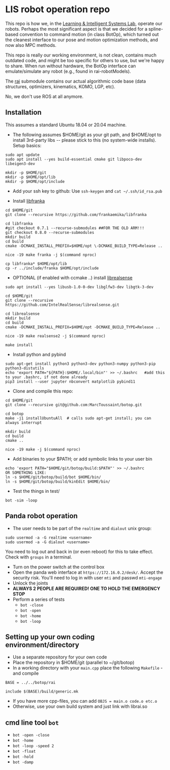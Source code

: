 # LIS robot operation repo

This repo is how we, in the [Learning & Intelligent Systems Lab](https://argmin.lis.tu-berlin.de/), operate our robots. Perhaps the most significant aspect is that we decided for a spline-based convention to command motion (in class BotOp), which turned out the cleanest interface to our pose and motion optimization methods, and now also MPC methods.

This repo is really our working environment, is not clean, contains much outdated code, and might be too specific for others to use, but we're happy to share. When run without hardware, the BotOp interface can  emulate/simulate any robot (e.g., found in rai-robotModels).

The [rai](https://github.com/MarcToussaint/rai) submodule contains our actual algorithmic code base (data structures, optimizers, kinematics, KOMO, LGP, etc).

No, we don't use ROS at all anymore.

## Installation

This assumes a standard Ubuntu 18.04 or 20.04 machine.

* The following assumes $HOME/git as your git path, and $HOME/opt to
  install 3rd-party libs -- please stick to this (no system-wide
  installs). Setup basics:
```
sudo apt update
sudo apt install --yes build-essential cmake git libpoco-dev libeigen3-dev

mkdir -p $HOME/git
mkdir -p $HOME/opt/lib
mkdir -p $HOME/opt/include
```

* Add your ssh key to github: Use `ssh-keygen` and `cat ~/.ssh/id_rsa.pub`

* Install [libfranka](https://github.com/frankaemika/libfranka)
```
cd $HOME/git
git clone --recursive https://github.com/frankaemika/libfranka

cd libfranka
#git checkout 0.7.1 --recurse-submodules ##FOR THE OLD ARM!!!
git checkout 0.8.0 --recurse-submodules
mkdir build
cd build
cmake -DCMAKE_INSTALL_PREFIX=$HOME/opt \-DCMAKE_BUILD_TYPE=Release ..

nice -19 make franka -j $(command nproc)

cp libfranka* $HOME/opt/lib
cp -r ../include/franka $HOME/opt/include
```

* OPTIONAL (if enabled with ccmake ..) install [librealsense](https://github.com/IntelRealSense/librealsense)
```
sudo apt install --yes libusb-1.0-0-dev libglfw3-dev libgtk-3-dev

cd $HOME/git
git clone --recursive https://github.com/IntelRealSense/librealsense.git

cd librealsense
mkdir build
cd build
cmake -DCMAKE_INSTALL_PREFIX=$HOME/opt -DCMAKE_BUILD_TYPE=Release ..

nice -19 make realsense2 -j $(command nproc)

make install
```

* Install python and pybind
```
sudo apt-get install python3 python3-dev python3-numpy python3-pip python3-distutils
echo 'export PATH="${PATH}:$HOME/.local/bin"' >> ~/.bashrc   #add this to your .bashrc, if not done already
pip3 install --user jupyter nbconvert matplotlib pybind11
```

* Clone and compile this repo:
```
cd $HOME/git
git clone --recursive git@github.com:MarcToussaint/botop.git

cd botop
make -j1 installUbuntuAll  # calls sudo apt-get install; you can always interrupt

mkdir build
cd build
cmake ..

nice -19 make -j $(command nproc)
```

* Add binaries to your $PATH; or add symbolic links to your user bin 
```
echo 'export PATH="$HOME/git/botop/build:$PATH"' >> ~/.bashrc
OR SOMETHING LIKE:
ln -s $HOME/git/botop/build/bot $HOME/bin/
ln -s $HOME/git/botop/build/kinEdit $HOME/bin/
```

* Test the things in test/
```
bot -sim -loop
```


## Panda robot operation

* The user needs to be part of the `realtime` and `dialout` unix group:
```
sudo usermod -a -G realtime <username>
sudo usermod -a -G dialout <username>
```
You need to log out and back in (or even reboot) for this to take effect. Check with `groups` in a terminal.
* Turn on the power switch at the control box
* Open the panda web interface at `https://172.16.0.2/desk/`. Accept the security risk. You'll need to log in with user `mti` and passwd `mti-engage`
* Unlock the joints
* **ALWAYS 2 PEOPLE ARE REQUIRED! ONE TO HOLD THE EMERGENCY STOP**
* Perform a series of tests
  * `bot -close`
  * `bot -open`
  * `bot -home`
  * `bot -loop`


## Setting up your own coding environment/directory

* Use a separate repository for your own code
* Place the repository in $HOME/git (parallel to ~/git/botop)
* In a working directory with your `main.cpp` place the following `Makefile` - and compile
```
BASE = ../../botop/rai

include $(BASE)/build/generic.mk
```
* If you have more cpp-files, you can add `OBJS = main.o code.o etc.o`
* Otherwise, use your own build system and just link with librai.so


## cmd line tool `bot`

* `bot -open -close`
* `bot -home`
* `bot -loop -speed 2`
* `bot -float`
* `bot -hold`
* `bot -damp`



